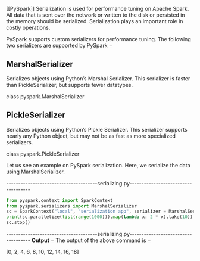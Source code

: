 [[PySpark]]
Serialization is used for performance tuning on Apache Spark. All data that is sent over the network or written to the disk or persisted in the memory should be serialized. Serialization plays an important role in costly operations.

PySpark supports custom serializers for performance tuning. The following two serializers are supported by PySpark −

## MarshalSerializer

Serializes objects using Python’s Marshal Serializer. This serializer is faster than PickleSerializer, but supports fewer datatypes.

class pyspark.MarshalSerializer

## PickleSerializer

Serializes objects using Python’s Pickle Serializer. This serializer supports nearly any Python object, but may not be as fast as more specialized serializers.

class pyspark.PickleSerializer

Let us see an example on PySpark serialization. Here, we serialize the data using MarshalSerializer.

--------------------------------------serializing.py------------------------------------
```python
from pyspark.context import SparkContext
from pyspark.serializers import MarshalSerializer
sc = SparkContext("local", "serialization app", serializer = MarshalSerializer())
print(sc.parallelize(list(range(1000))).map(lambda x: 2 * x).take(10))
sc.stop()
```
--------------------------------------serializing.py------------------------------------
**Output** − The output of the above command is −

[0, 2, 4, 6, 8, 10, 12, 14, 16, 18]